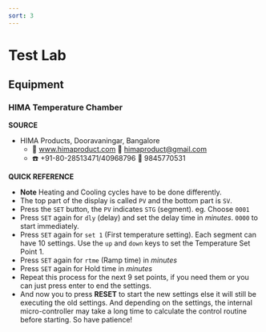 ```yaml
---
sort: 3
---
```


# Test Lab

## Equipment

### HIMA Temperature Chamber 
**SOURCE**
- HIMA Products, Dooravaningar, Bangalore
  - :link: www.himaproduct.com  :email: himaproduct@gmail.com
  - :phone: +91-80-28513471/40968796 :iphone: 9845770531
  
**QUICK REFERENCE**
- **Note** Heating and Cooling cycles have to be done differently.
- The top part of the display is called `PV` and the bottom part is `SV`.
- Press the `SET` button, the `PV` indicates `STG` (segment). eg. Choose `0001`
- Press `SET` again for `dly` (delay) and set the delay time in *minutes*. `0000` to start immediately.
- Press `SET` again for `set 1` (First temperature setting). Each segment can have 10 settings. Use the `up` and `down` keys to set the Temperature Set Point 1.
- Press `SET` again for `rtme` (Ramp time) in *minutes*
- Press `SET` again for Hold time in *minutes*
- Repeat this process for the next 9 set points, if you need them or you can just press enter to end the settings.
- And now you to press **RESET** to start the new settings else it will still be executing the old settings. And depending on the settings, the internal micro-controller may take a long time to calculate the control routine before starting. So have patience! 
